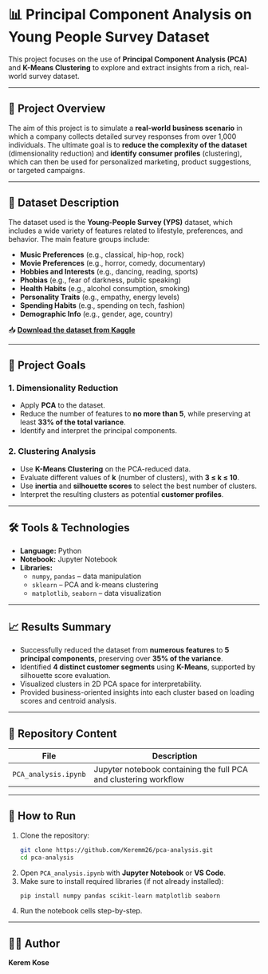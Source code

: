 # 📊 Principal Component Analysis on Young People Survey Dataset

This project focuses on the use of **Principal Component Analysis (PCA)** and **K-Means Clustering** to explore and extract insights from a rich, real-world survey dataset.

---

## 🧠 Project Overview

The aim of this project is to simulate a **real-world business scenario** in which a company collects detailed survey responses from over 1,000 individuals. The ultimate goal is to **reduce the complexity of the dataset** (dimensionality reduction) and **identify consumer profiles** (clustering), which can then be used for personalized marketing, product suggestions, or targeted campaigns.

---

## 📁 Dataset Description

The dataset used is the **Young-People Survey (YPS)** dataset, which includes a wide variety of features related to lifestyle, preferences, and behavior. The main feature groups include:

- **Music Preferences** (e.g., classical, hip-hop, rock)
- **Movie Preferences** (e.g., horror, comedy, documentary)
- **Hobbies and Interests** (e.g., dancing, reading, sports)
- **Phobias** (e.g., fear of darkness, public speaking)
- **Health Habits** (e.g., alcohol consumption, smoking)
- **Personality Traits** (e.g., empathy, energy levels)
- **Spending Habits** (e.g., spending on tech, fashion)
- **Demographic Info** (e.g., gender, age, country)

📥 **[Download the dataset from Kaggle](https://www.kaggle.com/datasets/miroslavsabo/young-people-survey)**

---

## 🎯 Project Goals

### 1. **Dimensionality Reduction**
- Apply **PCA** to the dataset.
- Reduce the number of features to **no more than 5**, while preserving at least **33% of the total variance**.
- Identify and interpret the principal components.

### 2. **Clustering Analysis**
- Use **K-Means Clustering** on the PCA-reduced data.
- Evaluate different values of **k** (number of clusters), with **3 ≤ k ≤ 10**.
- Use **inertia** and **silhouette scores** to select the best number of clusters.
- Interpret the resulting clusters as potential **customer profiles**.

---

## 🛠️ Tools & Technologies

- **Language:** Python  
- **Notebook:** Jupyter Notebook  
- **Libraries:**  
  - `numpy`, `pandas` – data manipulation  
  - `sklearn` – PCA and k-means clustering  
  - `matplotlib`, `seaborn` – data visualization  

---

## 📈 Results Summary

- Successfully reduced the dataset from **numerous features** to **5 principal components**, preserving over **35% of the variance**.
- Identified **4 distinct customer segments** using **K-Means**, supported by silhouette score evaluation.
- Visualized clusters in 2D PCA space for interpretability.
- Provided business-oriented insights into each cluster based on loading scores and centroid analysis.

---

## 📂 Repository Content

| File | Description |
|------|-------------|
| `PCA_analysis.ipynb` | Jupyter notebook containing the full PCA and clustering workflow |


---

## 🚀 How to Run

1. Clone the repository:
   ```bash
   git clone https://github.com/Keremm26/pca-analysis.git
   cd pca-analysis
   ```
2. Open `PCA_analysis.ipynb` with **Jupyter Notebook** or **VS Code**.
3. Make sure to install required libraries (if not already installed):
   ```bash
   pip install numpy pandas scikit-learn matplotlib seaborn
   ```
4. Run the notebook cells step-by-step.

---

## 👩‍🔬 Author

**Kerem Kose**  

